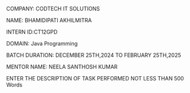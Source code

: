 COMPANY: CODTECH IT SOLUTIONS

NAME: BHAMIDIPATI AKHILMITRA

INTERN ID:CT12GPD

DOMAIN: Java Programming

BATCH DURATION: DECEMBER 25TH,2024 TO FEBRUARY 25TH,2025

MENTOR NAME: NEELA SANTHOSH KUMAR

ENTER THE DESCRIPTION OF TASK PERFORMED NOT LESS THAN 500 Words
